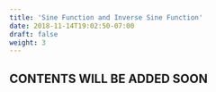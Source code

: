 ```yaml
---
title: 'Sine Function and Inverse Sine Function'
date: 2018-11-14T19:02:50-07:00
draft: false
weight: 3
---
```

## CONTENTS WILL BE ADDED SOON